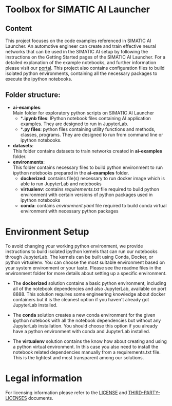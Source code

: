 <!--- Copyright 2020 Siemens AG -->
<!--- SPDX-License-Identifier: MIT -->
# Toolbox for SIMATIC AI Launcher

## Content  

This project focuses on the code examples referenced in SIMATIC AI Launcher. An automotive engineer can create and train effective neural networks that can be used in the SIMATIC AI setup by following the instructions on the Getting Started pages of the SIMATIC AI Launcher. For a detailed explanation of the example notebooks, and further information please visit our [portal](https://support.industry.siemens.com/cs/ww/en/view/109780569). This project also contains configuration files to build isolated python environments, containing all the necessary packages to execute the ipython notebooks.

## Folder structure:  
- **ai-examples**:  
Main folder for exploratory python scripts on SIMATIC AI Launcher
  - ***.ipynb files**: IPython notebook files containing AI application examples. They are designed to run in JupyterLab.
  - ***.py files**: python files containing utility functions and methods, classes, programs. They are designed to run from command line or ipython notebooks.
- **datasets**:  
This folder contains datasets to train networks created in **ai-examples** folder.
- **environments**:  
This folder contains necessary files to build python environment to run ipython notebooks prepared in the **ai-examples** folder.
  - **dockerized**: contains file(s) necessary to run docker image which is able to run JupyterLab and notebooks
  - **virtualenv**: contains *requirements.txt* file required to build python environment with certain versions of python packages used in ipython notebooks
  - **conda**: contains *environment.yaml* file required to build conda virtual environment with necessary python packages

# Environment Setup

To avoid changing your working python environment, we provide instructions to build isolated ipython kernels that can run our notebooks through JupyterLab. The kernels can be built using Conda, Docker, or python virtualenv. You can choose the most suitable environment based on your system environment or your taste. Please see the readme files in the environment folder for more details about setting up a specific environment.

- The **dockerized** solution contains a basic python environment, including all of the notebook dependencies and also JupyterLab, available on port 8888. This solution requires some engineering knowledge about docker containers but it is the cleanest option if you haven't already got JupyterLab installed.

- The **conda** solution creates a new conda environment for the given ipython notebook with all the notebook dependencies but without any JupyterLab installation. You should choose this option if you already have a python environment with conda and JupyterLab installed.

- The **virtualenv** solution contains the know how about creating and using a python virtual environment. In this case you also need to install the notebook related dependencies manually from a requirements.txt file. This is the lightest and most transparent among our solutions.

# Legal information
For licensing information please refer to the [LICENSE](LICENSE.md) and [THIRD-PARTY-LICENSES](THIRD-PARTY-NOTICES.md) documents.
